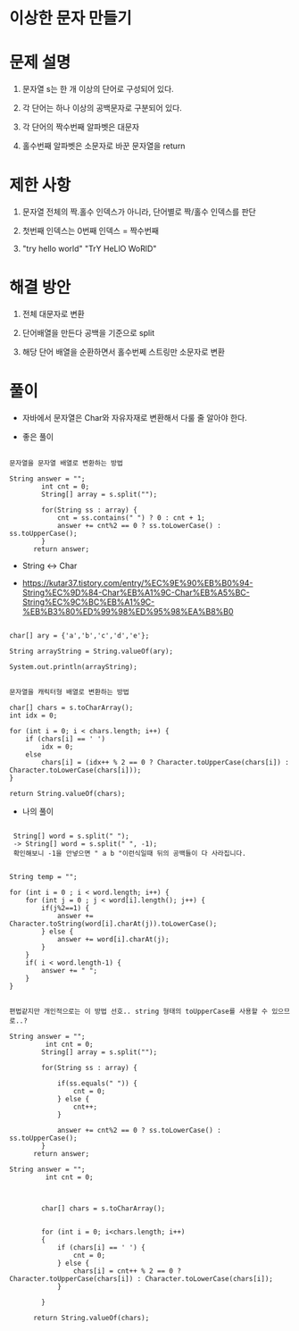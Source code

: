 # 이상한 문자 만들기

# 문제 설명

1. 문자열 s는 한 개 이상의 단어로 구성되어 있다.

2. 각 단어는 하나 이상의 공백문자로 구분되어 있다.

3. 각 단어의 짝수번째 알파벳은 대문자

4. 홀수번째 알파벳은 소문자로 바꾼 문자열을 return

# 제한 사항

1. 문자열 전체의 짝.홀수 인덱스가 아니라, 단어별로 짝/홀수 인덱스를 판단

2. 첫번째 인덱스는 0번째 인덱스  = 짝수번째

3. "try hello world"	"TrY HeLlO WoRlD"

# 해결 방안

1. 전체 대문자로 변환

1. 단어배열을 만든다 공백을 기준으로 split

2. 해당 단어 배열을 순환하면서 홀수번쩨 스트링만 소문자로 변환

# 풀이

- 자바에서 문자열은 Char와 자유자재로 변환해서 다룰 줄 알아야 한다.

- 좋은 풀이

```

문자열을 문자열 배열로 변환하는 방법

String answer = "";
        int cnt = 0;
        String[] array = s.split("");

        for(String ss : array) {
            cnt = ss.contains(" ") ? 0 : cnt + 1;
            answer += cnt%2 == 0 ? ss.toLowerCase() : ss.toUpperCase(); 
        }
      return answer;

```

- String <-> Char

- https://kutar37.tistory.com/entry/%EC%9E%90%EB%B0%94-String%EC%9D%84-Char%EB%A1%9C-Char%EB%A5%BC-String%EC%9C%BC%EB%A1%9C-%EB%B3%80%ED%99%98%ED%95%98%EA%B8%B0

```

char[] ary = {'a','b','c','d','e'};

String arrayString = String.valueOf(ary);

System.out.println(arrayString);

```

```

문자열을 캐릭터형 배열로 변환하는 방법

char[] chars = s.toCharArray();
int idx = 0;

for (int i = 0; i < chars.length; i++) {
    if (chars[i] == ' ')
        idx = 0;
    else
        chars[i] = (idx++ % 2 == 0 ? Character.toUpperCase(chars[i]) : Character.toLowerCase(chars[i]));
}

return String.valueOf(chars);

```


- 나의 풀이

```

 String[] word = s.split(" "); 
 -> String[] word = s.split(" ", -1);
 확인해보니 -1을 안넣으면 " a b "이런식일때 뒤의 공백들이 다 사라집니다.

        
String temp = "";

for (int i = 0 ; i < word.length; i++) {
    for (int j = 0 ; j < word[i].length(); j++) {
        if(j%2==1) {
            answer += Character.toString(word[i].charAt(j)).toLowerCase();
        } else {
            answer += word[i].charAt(j);
        }
    }
    if( i < word.length-1) {
        answer += " ";
    }
}

```

```

편법같지만 개인적으로는 이 방법 선호.. string 형태의 toUpperCase를 사용할 수 있으므로..? 

String answer = "";
         int cnt = 0;
        String[] array = s.split("");

        for(String ss : array) {
            
            if(ss.equals(" ")) {
                cnt = 0;
            } else {
                cnt++;
            }
            
            answer += cnt%2 == 0 ? ss.toLowerCase() : ss.toUpperCase(); 
        }
      return answer;

```

```
String answer = "";
         int cnt = 0;
        
        
        
        char[] chars = s.toCharArray();
        
        
        for (int i = 0; i<chars.length; i++) 
        {
            if (chars[i] == ' ') {
                cnt = 0;
            } else {
                chars[i] = cnt++ % 2 == 0 ? Character.toUpperCase(chars[i]) : Character.toLowerCase(chars[i]);
            }
         
        }
        
      return String.valueOf(chars);


```